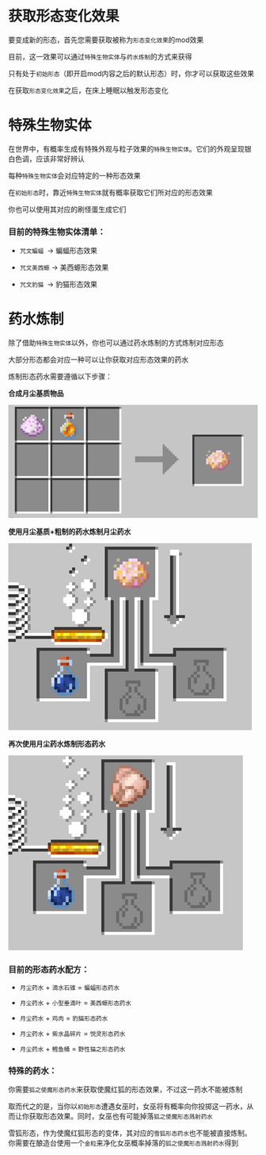 # 获取形态变化效果

要变成新的形态，首先您需要获取被称为`形态变化效果`的mod效果

目前，这一效果可以通过`特殊生物实体`与`药水炼制`的方式来获得

只有处于`初始形态`（即开启mod内容之后的默认形态）时，你才可以获取这些效果

在获取`形态变化效果`之后，在床上睡眠以触发形态变化

# 特殊生物实体

在世界中，有概率生成有特殊外观与粒子效果的`特殊生物实体`。它们的外观呈现银白色调，应该非常好辨认

每种`特殊生物实体`会对应特定的一种形态效果

在`初始形态`时，靠近`特殊生物实体`就有概率获取它们所对应的形态效果

你也可以使用其对应的刷怪蛋生成它们

### 目前的特殊生物实体清单：

- `咒文蝙蝠 `→ 蝙蝠形态效果

- `咒文美西螈` → 美西螈形态效果

- `咒文豹猫 `→ 豹猫形态效果

# 药水炼制

除了借助`特殊生物实体`以外，你也可以通过药水炼制的方式炼制对应形态

大部分形态都会对应一种可以让你获取对应形态效果的药水

炼制形态药水需要遵循以下步骤：

**合成月尘基质物品**

![](../img/moondust_matrix_receipe.png)

**使用月尘基质+粗制的药水炼制月尘药水**

![](../img/moondust_potion_brew.png)

**再次使用月尘药水炼制形态药水**

![](../img/form_potion_brew.png)

### 目前的形态药水配方：

- `月尘药水` + `滴水石锥` = `蝙蝠形态药水`

- `月尘药水` + `小型垂滴叶` = `美西螈形态药水`

- `月尘药水` + `鸡肉` = `豹猫形态药水`

- `月尘药水` + `紫水晶碎片` = `悦灵形态药水`

- `月尘药水` + `鳕鱼桶` = `野性猫之形态药水`

### 特殊的药水：

你需要`狐之使魔形态药水`来获取使魔红狐的形态效果，不过这一药水不能被炼制

取而代之的是，当你以`初始形态`遭遇女巫时，女巫将有概率向你投掷这一药水，从而让你获取形态效果。同时，女巫也有可能掉落`狐之使魔形态溅射药水`

雪狐形态，作为使魔红狐形态的变体，其对应的`雪狐形态药水`也不能被直接炼制。你需要在酿造台使用一个`金粒`来净化女巫概率掉落的`狐之使魔形态溅射药水`得到